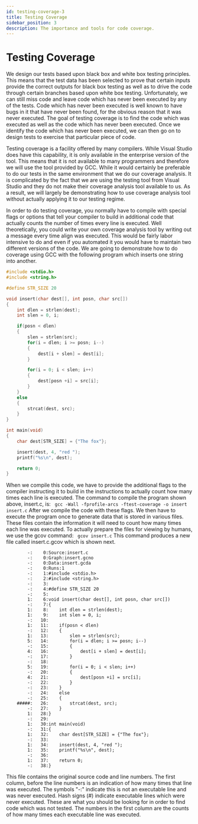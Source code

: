 ```yaml
---
id: testing-coverage-3
title: Testing Coverage
sidebar_position: 3
description: The importance and tools for code coverage.
---
```


# Testing Coverage

We design our tests based upon black box and white box testing principles. This means that the test data has been selected to prove that certain inputs provide the correct outputs for black box testing as well as to drive the code through certain branches based upon white box testing. Unfortunately, we can still miss code and leave code which has never been executed by any of the tests. Code which has never been executed is well known to have bugs in it that have never been found, for the obvious reason that it was never executed. The goal of testing coverage is to find the code which was executed as well as the code which has never been executed. Once we identify the code which has never been executed, we can then go on to design tests to exercise that particular piece of code.

Testing coverage is a facility offered by many compilers. While Visual Studio does have this capability, it is only available in the enterprise version of the tool. This means that it is not available to many programmers and therefore we will use the tool provided by GCC. While it would certainly be preferable to do our tests in the same environment that we do our coverage analysis. It is complicated by the fact that we are using the testing tool from Visual Studio and they do not make their coverage analysis tool available to us. As a result, we will largely be demonstrating how to use coverage analysis tool without actually applying it to our testing regime.

In order to do testing coverage, you normally have to compile with special flags or options that tell your compiler to build in additional code that actually counts the number of times every line is executed. Well theoretically, you could write your own coverage analysis tool by writing out a message every time align was executed. This would be fairly labor intensive to do and even if you automated it you would have to maintain two different versions of the code.
We are going to demonstrate how to do coverage using GCC with the following program which inserts one string into another.

```c
#include <stdio.h>
#include <string.h>

#define STR_SIZE 20

void insert(char dest[], int posn, char src[])
{
	int dlen = strlen(dest);
	int slen = 0, i;

	if(posn < dlen)
	{
		slen = strlen(src);
		for(i = dlen; i >= posn; i--)
		{
			dest[i + slen] = dest[i];
		}

		for(i = 0; i < slen; i++)
		{
			dest[posn +i] = src[i];
		}
	}
	else
	{
		strcat(dest, src);
	}
}

int main(void)
{
	char dest[STR_SIZE] = {"The fox"};

	insert(dest, 4, "red ");
	printf("%s\n", dest);

	return 0;
}
```

When we compile this code, we have to provide the additional flags to the compiler instructing it to build in the instructions to actually count how many times each line is executed. The command to compile the program shown above, insert.c, is:
` gcc -Wall -fprofile-arcs -ftest-coverage -o insert insert.c`
After we compile the code with these flags. We then have to execute the program once to generate data that is stored in various files. These files contain the information it will need to count how many times each line was executed. To actually prepare the files for viewing by humans, we use the gcov command:
` gcov insert.c`
This command produces a new file called insert.c.gcov which is shown next.

```
        -:    0:Source:insert.c
        -:    0:Graph:insert.gcno
        -:    0:Data:insert.gcda
        -:    0:Runs:1
        -:    1:#include <stdio.h>
        -:    2:#include <string.h>
        -:    3:
        -:    4:#define STR_SIZE 20
        -:    5:
        1:    6:void insert(char dest[], int posn, char src[])
        -:    7:{
        1:    8:	int dlen = strlen(dest);
        1:    9:	int slen = 0, i;
        -:   10:
        1:   11:	if(posn < dlen)
        -:   12:	{
        1:   13:		slen = strlen(src);
        5:   14:		for(i = dlen; i >= posn; i--)
        -:   15:		{
        4:   16:			dest[i + slen] = dest[i];
        -:   17:		}
        -:   18:
        5:   19:		for(i = 0; i < slen; i++)
        -:   20:		{
        4:   21:			dest[posn +i] = src[i];
        -:   22:		}
        -:   23:	}
        -:   24:	else
        -:   25:	{
    #####:   26:		strcat(dest, src);
        -:   27:	}
        1:   28:}
        -:   29:
        1:   30:int main(void)
        -:   31:{
        1:   32:	char dest[STR_SIZE] = {"The fox"};
        -:   33:
        1:   34:	insert(dest, 4, "red ");
        1:   35:	printf("%s\n", dest);
        -:   36:
        1:   37:	return 0;
        -:   38:}

```

This file contains the original source code and line numbers. The first column, before the line numbers is an indication of how many times that line was executed. The symbols "-:" indicate this is not an executable line and was never executed. Hash signs (#) indicate executable lines which were never executed. These are what you should be looking for in order to find code which was not tested. The numbers in the first column are the counts of how many times each executable line was executed.
